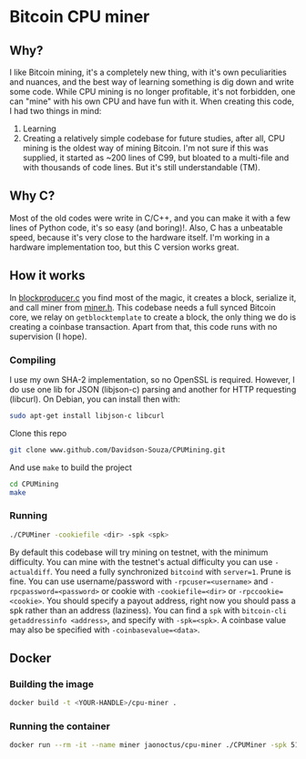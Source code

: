 # Bitcoin CPU miner
## Why?

I like Bitcoin mining, it's a completely new thing, with it's own peculiarities and nuances, and the best way of learning something is dig down and write some code. While CPU mining is no longer profitable, it's not forbidden, one can "mine" with his own CPU and have fun with it. When creating this code, I had two things in mind:
1. Learning
2. Creating a relatively simple codebase for future studies, after all, CPU mining is the oldest way of mining Bitcoin. I'm not sure if this was supplied, it started as ~200 lines of C99, but bloated to a multi-file and with thousands of code lines. But it's still understandable (TM).

## Why C?

Most of the old codes were write in C/C++, and you can make it with a few lines of Python code, it's so easy (and boring)!. Also, C has a unbeatable speed, because it's very close to the hardware itself. I'm working in a hardware implementation too, but this C version works great.

## How it works

In [blockproducer.c](/block.c) you find most of the magic, it creates a block, serialize it, and call miner from [miner.h](/miner.h). This codebase needs a full synced Bitcoin core, we relay on `getblocktemplate` to create a block, the only thing we do is creating a coinbase transaction. Apart from that, this code runs with no supervision (I hope).

### Compiling
I use my own SHA-2 implementation, so no OpenSSL is required. However, I do use one lib for JSON (libjson-c) parsing and another for HTTP requesting (libcurl). On Debian, you can install then with:
```bash
sudo apt-get install libjson-c libcurl
```
Clone this repo
```bash
git clone www.github.com/Davidson-Souza/CPUMining.git
```
And use `make` to build the project
```bash
cd CPUMining
make
```
### Running
```bash
./CPUMiner -cookiefile <dir> -spk <spk>
```

By default this codebase will try mining on testnet, with the minimum difficulty. You can mine with the testnet's actual difficulty you can use `-actualdiff`. You need a fully synchronized `bitcoind` with `server=1`. Prune is fine. You can use username/password with `-rpcuser=<username>` and `-rpcpassword=<password>` or cookie with `-cookiefile=<dir>` or `-rpccookie=<cookie>`. You should specify a payout address, right now you should pass a spk rather than an address (laziness). You can find a `spk` with `bitcoin-cli getaddressinfo <address>`, and specify with `-spk=<spk>`. A coinbase value may also be specified with `-coinbasevalue=<data>`.

## Docker

### Building the image

```bash
docker build -t <YOUR-HANDLE>/cpu-miner .
```

### Running the container

```bash
docker run --rm -it --name miner jaonoctus/cpu-miner ./CPUMiner -spk 512024a8446601b3caf2776c540f1758b98ecac292bb3a288183ac7b7956f66175e5 -network testnet -rpcuser user -rpcpassword pass -rpchost host.docker.internal -coinbasevalue "@jaonoctus"
```
